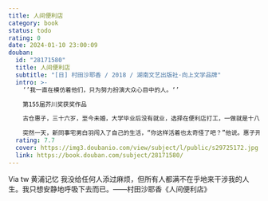 ```yaml
---
title: 人间便利店
category: book
status: todo
rating: 0
date: 2024-01-10 23:00:09
douban:
  id: "28171580"
  title: 人间便利店
  subtitle: "[日] 村田沙耶香 / 2018 / 湖南文艺出版社·向上文学品牌"
  intro: >-
    ‘’我一直在模仿着他们，只为努力扮演大众心目中的人。‘’

    第155届芥川奖获奖作品

    古仓惠子，三十六岁，至今未婚，大学毕业后没有就业，选择在便利店打工，一做就是十八年。来来去去惠子送走了很多店员，就连店长也换到了第八任。她每天吃便利店卖的便当，每天听着收银机发出的咔咔声，每天看着干净的店面，每天说着“欢迎光临”迎接顾客，每天过着这样平静的生活。惠子的家人、同事、朋友对此感到不可思议。只有惠子知道，一切都在变，只有一直不变的便利店才能给自己安慰。

    突然一天，新同事宅男白羽闯入了自己的生活，“你这样活着也太奇怪了吧？”他说。惠子开始思考，难道自己的人生，是畸形的吗？
  rating: 7.7
  cover: https://img3.doubanio.com/view/subject/l/public/s29725172.jpg
  link: https://book.douban.com/subject/28171580/
---
```


Via tw 黄浦记忆 我没给任何人添过麻烦，但所有人都满不在乎地来干涉我的人生。我只想安静地呼吸下去而已。——村田沙耶香《人间便利店》